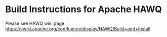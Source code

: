 # Build Instructions for Apache HAWQ

Please see HAWQ wiki page:
https://cwiki.apache.org/confluence/display/HAWQ/Build+and+Install
